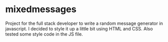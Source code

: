 # mixedmessages

Project for the full stack developer to write a random message generator in javascript. I decided to style it up a little bit using HTML and CSS. Also tested some style code in the JS file. 
